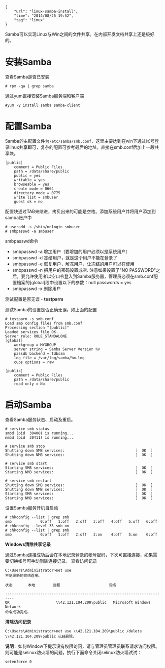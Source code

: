 ```
{
    "url": "linux-samba-install",
    "time": "2014/08/25 19:52",
    "tag": "linux"
}
```

Samba可以实现Linux与Win之间的文件共享，在内部开发文档共享上还是极好的。

# 安装Samba

查看Samba是否已安装
```
# rpm -qa | grep samba
```
通过yum直接安装Samba服务端和客户端
```
#yum -y install samba samba-client
```

# 配置Samba

Samba的主配置文件为`/etc/samba/smb.conf`，这里主要达到在win下通过帐号登录linux共享即可，复杂的配置可参考最后的地址。直接在smb.conf后加上一段共享块。
```
[public]
    comment = Public Files
    path = /data/share/public
    public = yes
    writable = yes
    browseable = yes
    create mode = 0664
    directory mode = 0775
    write list = smbuser
    guest ok = no
```
配置块通过TAB来缩进，拷贝出来的可能是空格。添加系统用户并将用户添加到samba账户中
```
# useradd -s /sbin/nologin smbuser
# smbpasswd -a smbuser
```
smbpasswd命令

- smbpasswd -a 增加用户（要增加的用户必须以是系统用户）
- smbpasswd -d 冻结用户，就是这个用户不能在登录了
- smbpasswd -e 恢复用户，解冻用户，让冻结的用户可以在使用
- smbpasswd -n 把用户的密码设置成空. 注意如果设置了"NO PASSWORD"之后，要允许使用者以空口令登入到Samba服务器，管理员必须在smb.conf配置档案的[global]段中设置以下的参数：null passwords = yes
- smbpasswd -x 删除用户 

测试配置是否无误 - **testparm**

测试Samba的设置是否正确无误，如上面的配置
```
# testparm -s smb.conf 
Load smb config files from smb.conf
Processing section "[public]"
Loaded services file OK.
Server role: ROLE_STANDALONE
[global]
    workgroup = MYGROUP
    server string = Samba Server Version %v
    passdb backend = tdbsam
    log file = /var/log/samba/%m.log
    cups options = raw
 
[public]
    comment = Public Files
    path = /data/share/public
    read only = No
```
# 启动Samba

查看Samba服务状态、启动及重启。
```
# service smb status
smbd (pid  30408) is running...
nmbd (pid  30411) is running...
 
# service smb stop
Shutting down SMB services:                                [  OK  ]
Shutting down NMB services:                                [  OK  ]
 
# service smb start
Starting SMB services:                                     [  OK  ]
Starting NMB services:                                     [  OK  ]
 
# service smb restart
Shutting down SMB services:                                [  OK  ]
Shutting down NMB services:                                [  OK  ]
Starting SMB services:                                     [  OK  ]
Starting NMB services:                                     [  OK  ]
```
设置Samba服务开机自启动
```
# chkconfig --list | grep smb
smb             0:off   1:off   2:off   3:off   4:off   5:off   6:off
# chkconfig --level 35 smb on
# chkconfig --list | grep smb
smb             0:off   1:off   2:off   3:on    4:off   5:on    6:off
```

**Windows清除共享记录**

通过Samba连接成功后会在本地记录登录的帐号密码，下次可直接连接，如果需要切换帐号可手动删除连接记录。
查看访问记录
```
C:\Users\Administrator>net use
不记录新的网络连接。
 
状态       本地        远程                      网络
 
--------------------------------------------------------------------------
OK                     \\42.121.104.209\public   Microsoft Windows Network
命令成功完成。
```
**清除访问记录**
```
C:\Users\Administrator>net use \\42.121.104.209\public /delete
\\42.121.104.209\public 已经删除。
```

**说明**：如何Window下提示没有权限访问，请与管理员管理员联系请求访问权限。则可能是selinux防火墙的问题，执行下面命令关闭selinux防火墙试试：
```
setenforce 0
```